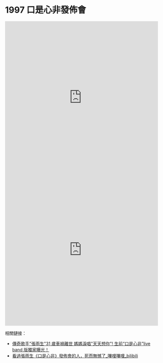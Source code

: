 # 1997 口是心非發佈會

<iframe src="https://player.bilibili.com/player.html?isOutside=true&aid=113469563084668&bvid=BV15bmbYYEyD&cid=26727941720&p=1&high_quality=1&danmaku=0&autoplay=0" allowfullscreen="allowfullscreen" width="100%" height="500" scrolling="no" frameborder="0" sandbox="allow-top-navigation allow-same-origin allow-forms allow-scripts"></iframe>

<iframe src="https://player.bilibili.com/player.html?isOutside=true&aid=113467986022657&bvid=BV1BCmtYPEPh&cid=26723027334&p=1&high_quality=1&danmaku=0&autoplay=0" allowfullscreen="allowfullscreen" width="100%" height="500" scrolling="no" frameborder="0" sandbox="allow-top-navigation allow-same-origin allow-forms allow-scripts"></iframe>

相關鏈接：

-   [傳奇歌手"張雨生"31 歲車禍離世 媽媽淚唱"天天想你"\! 生前“口是心非”live band 版獨家曝光！](https://www.youtube.com/watch?v=N90msBk7Gjc)
-   [看過張雨生《口是心非》發佈會的人，死而無憾了\_嗶哩嗶哩\_bilibili](https://www.bilibili.com/video/BV15bmbYYEyD/)
